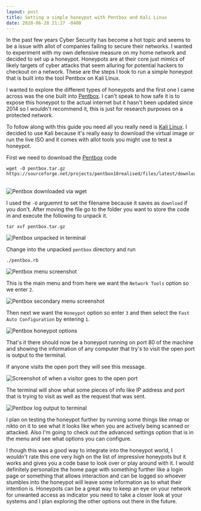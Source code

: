 ```yaml
---
layout: post
title: Setting a simple honeypot with Pentbox and Kali Linux
date: 2020-06-28 21:27 -0400
---
```

In the past few years Cyber Security has become a hot topic and seems to be a issue with allot of companies failing to secure their networks.  I wanted to experiment with my own defensive measure on my home network and decided to set up a honeypot.  Honeypots are at their core just mimics of likely targets of cyber attacks that seem alluring for potential hackers to checkout on a network.  These are the steps I took to run a simple honeypot that is built into the tool Pentbox on Kali Linux.

I wanted to explore the different types of honeypots and the first one I came across was the one built into [Pentbox](https://sourceforge.net/projects/pentbox18realised/files/latest/download).  I can't speak to how safe it is to expose this honeypot to the actual internet but it hasn't been updated since 2014 so I wouldn't recommend it, this is just for research purposes on a protected network.

To follow along with this guide you need all you really need is [Kali Linux](https://www.kali.org/downloads/).  I decided to use Kali because it's really easy to download the virtual image or run the live ISO and it comes with allot tools you might use to test a honeypot.

First we need to download the [Pentbox](https://sourceforge.net/projects/pentbox18realised/files/latest/download) code
```
wget -O pentbox.tar.gz https://sourceforge.net/projects/pentbox18realised/files/latest/download
```
<br/>
<div class='text-center img-fluid'>
  <img src="{{ site.baseurl }}/assets/img/pentbox/pentbox-download.png" alt='Pentbox downloaded via wget' />
</div>

I used the `-O` arguemnt to set the filename because it saves as `download` if you don't.  After moving the file go to the folder you want to store the code in and execute the following to unpack it.
```
tar xvf pentbox.tar.gz
```

<div class='text-center'>
  <img src="{{ site.baseurl }}/assets/img/pentbox/pentbox-unpack.png" alt='Pentbox unpacked in terminal' />
</div>


Change into the unpacked `pentbox` directory and run
```
./pentbox.rb
```

<div class='text-center'>
  <img src="{{ site.baseurl }}/assets/img/pentbox/pentbox-menu.png" alt='Pentbox menu screenshot' />
</div>

This is the main menu and from here we want the `Network Tools` option so we enter `2`.

<div class='text-center'>
  <img src="{{ site.baseurl }}/assets/img/pentbox/pentbox-web-menu.png" alt='Pentbox secondary menu screenshot' />
</div>

Then next we want the `Honeypot` option so enter `3` and then select the `Fast Auto Configuration` by entering `1`.

<div class='text-center'>
  <img src="{{ site.baseurl }}/assets/img/pentbox/pentbox-honeypot-menu.png" alt='Pentbox honeypot options' />
</div>

That's it there should now be a honeypot running on port 80 of the machine and showing the information of any computer that try's to visit the open port is output to the terminal.

If anyone visits the open port they will see this message.

<div class='text-center'>
  <img src="{{ site.baseurl }}/assets/img/pentbox/pentbox-page.png" alt='Screenshot of when a visitor goes to the open port' />
</div>

The terminal will show what some pieces of info like IP address and port that is trying to visit as well as the request that was sent.

<div class='text-center'>
  <img src="{{ site.baseurl }}/assets/img/pentbox/pentbox-log.png" alt='Pentbox log output to terminal' />
</div>


I plan on testing the honeypot further by running some things like nmap or nikto on it to see what it looks like when you are actively being scanned or attacked.  Also I'm going to check out the advanced settings option that is in the menu and see what options you can configure.  

I though this was a good way to integrate into the honeypot world, I wouldn't rate this one very high on the list of impressive honeypots but it works and gives you a code base to look over or play around with it.  I would definitely personalize the home page with something further like a login page or something that allows interaction and can be logged so whoever stumbles into the honeypot will leave some information as to what their intention is.  Honeypots can be a great way to keep an eye on your network for unwanted access as indicator you need to take a closer look at your systems and I plan exploring the other options out there in the future. 
